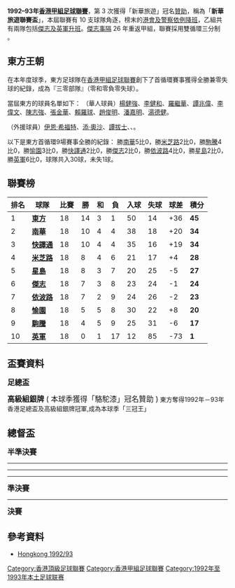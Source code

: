**1992–93年[香港甲組足球聯賽](../Page/香港甲組足球聯賽.md "wikilink")**，第 3 次獲得「新華旅遊」冠名[贊助](https://zh.wikipedia.org/wiki/贊助 "wikilink")，稱為「**新華旅遊聯賽盃**」，本屆聯賽有 10 支球隊角逐，榜末的[港會及](../Page/香港足球會.md "wikilink")[警察依例降班](../Page/警察足球隊.md "wikilink")，乙組共有兩隊包括[傑志及](../Page/傑志體育會.md "wikilink")[英軍升班](https://zh.wikipedia.org/wiki/英軍足球隊 "wikilink")。[傑志事隔](../Page/傑志體育會.md "wikilink") 26 年重返甲組，聯賽採用雙循環三分制 。

## 東方王朝

在本年度球季，東方足球隊在[香港甲組足球聯賽](../Page/香港甲組足球聯賽.md "wikilink")創下了首循環賽事獲得全勝兼零失球的紀錄，成為『三零部隊』（零和零負零失球）。

當屆東方的球員名單如下： （華人球員）[楊健強](https://zh.wikipedia.org/wiki/楊健強 "wikilink")、[李健和](../Page/李健和.md "wikilink")、[羅繼華](../Page/羅繼華.md "wikilink")、[譚兆偉](../Page/譚兆偉.md "wikilink")、[李偉文](../Page/李偉文.md "wikilink")、[陳志強](https://zh.wikipedia.org/wiki/陳志強 "wikilink")、[張金華](https://zh.wikipedia.org/wiki/張金華 "wikilink")、[賴羅球](https://zh.wikipedia.org/wiki/賴羅球 "wikilink")、[趙俊明](../Page/趙俊明.md "wikilink")、[潘嘉明](https://zh.wikipedia.org/wiki/潘嘉明 "wikilink")、[湯德健](https://zh.wikipedia.org/wiki/湯德健 "wikilink")。

（外援球員）[伊恩·希福特](../Page/伊恩·希福特.md "wikilink")、[添·奧沙](https://zh.wikipedia.org/wiki/添·奧沙 "wikilink")、[譚拔士](../Page/譚拔士.md "wikilink")、、。

以下是東方首循環9場賽事全勝的紀錄： 勝[南華](https://zh.wikipedia.org/wiki/南華足球隊 "wikilink")5比0，勝[米芝路](https://zh.wikipedia.org/wiki/保濟足球隊 "wikilink")2比0，勝[駒騰](https://zh.wikipedia.org/wiki/宏輝駒騰 "wikilink")4比0，勝[愉園](../Page/愉園體育會.md "wikilink")3比0，勝[快譯通](../Page/花花足球會.md "wikilink")2比0，勝[傑志](../Page/傑志體育會.md "wikilink")2比0，勝[依波路](../Page/依波路足球隊.md "wikilink")4比0，勝[星島](../Page/星島體育會.md "wikilink")2比0，勝[英軍](https://zh.wikipedia.org/wiki/英軍 "wikilink")6比0，球隊共入30球，未失1球。

## 聯賽榜

| 排名 | 球隊                                                        | 比賽 | 勝  | 和 | 負  | 入球 | 失球 | 球差   | 積分     |
| -- | --------------------------------------------------------- | -- | -- | - | -- | -- | -- | ---- | ------ |
| 1  | **[東方](../Page/東方足球隊.md "wikilink")**                     | 18 | 14 | 3 | 1  | 50 | 14 | \+36 | **45** |
| 2  | **[南華](https://zh.wikipedia.org/wiki/南華足球隊 "wikilink")**  | 18 | 10 | 4 | 4  | 38 | 18 | \+20 | **34** |
| 3  | **[快譯通](../Page/花花足球會.md "wikilink")**                    | 18 | 10 | 4 | 4  | 35 | 16 | \+19 | **34** |
| 4  | **[米芝路](https://zh.wikipedia.org/wiki/保濟足球隊 "wikilink")** | 18 | 8  | 4 | 6  | 21 | 17 | \+4  | **28** |
| 5  | **[星島](../Page/星島體育會.md "wikilink")**                     | 18 | 8  | 3 | 7  | 20 | 25 | \-5  | **27** |
| 6  | **[傑志](../Page/傑志體育會.md "wikilink")**                     | 18 | 7  | 3 | 8  | 23 | 24 | \-1  | **24** |
| 7  | **[依波路](../Page/依波路足球隊.md "wikilink")**                   | 18 | 7  | 2 | 9  | 24 | 26 | \-2  | **23** |
| 8  | **[愉園](../Page/愉園體育會.md "wikilink")**                     | 18 | 5  | 5 | 8  | 30 | 22 | \+8  | **20** |
| 9  | **[駒騰](https://zh.wikipedia.org/wiki/宏輝駒騰 "wikilink")**   | 18 | 4  | 5 | 9  | 25 | 31 | \-6  | **17** |
| 10 | **[英軍](https://zh.wikipedia.org/wiki/英軍足球隊 "wikilink")**  | 18 | 0  | 1 | 17 | 12 | 85 | \-73 | **1**  |

## 盃賽資料

<big>**足總盃**</big>

<big>**高級組銀牌** ( 本球季獲得「駱駝漆」冠名贊助 )</big>  東方奪得1992年－93年香港足總盃及高級組銀牌冠軍,成為本球季「三冠王」

## 總督盃

<big>**半準決賽**</big>

-----

-----

-----

<big>**準決賽**</big>

-----

**<big>決賽</big>**

## 參考資料

  - [Hongkong 1992/93](http://www.rsssf.com/tablesh/hk93.html)

[Category:香港頂級足球聯賽](https://zh.wikipedia.org/wiki/Category:香港頂級足球聯賽 "wikilink") [Category:香港甲組足球聯賽](https://zh.wikipedia.org/wiki/Category:香港甲組足球聯賽 "wikilink") [Category:1992年至1993年本土足球联赛](https://zh.wikipedia.org/wiki/Category:1992年至1993年本土足球联赛 "wikilink")